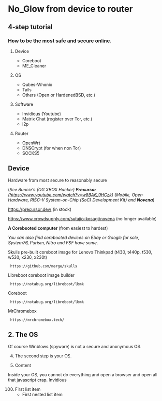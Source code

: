 # No_Glow from device to router

## 4-step tutorial

### How to be the most safe and secure online.

1. Device
     - Coreboot
     - ME_Cleaner

2. OS
     - Qubes-Whonix
     - Tails
     - Others (Open or HardenedBSD, etc.)
  
3. Software
     - Invidious (Youtube)
     - Matrix Chat (register over Tor, etc.)
     - i2p

4. Router
     - OpenWrt
     - DNSCrypt (for when non Tor)
     - SOCKS5

## **Device**
   
Hardware from most secure to reasonably secure

(*See Bunnie's (OG XBOX Hacker) **Precursor** (https://www.youtube.com/watch?v=w8BA6_9HCzk) (Mobile, Open Hardware, RISC-V System-on-Chip (SoC) Development Kit) and **Novena***)

https://precursor.dev/ (in stock)

https://www.crowdsupply.com/sutajio-kosagi/novena (no longer available)

**A Corebooted computer** (from easiest to hardest)
   
   *You can also find corebooted devices on Ebay or Google for sale, System76, Purism, Nitro and FSF have some.*

Skulls pre-built coreboot image for Lenovo Thinkpad (t430, t440p, t530, w530, x230, x230t)
      
     https://github.com/merge/skulls
      
Libreboot coreboot image builder
      
     https://notabug.org/libreboot/lbmk

Coreboot
     
     https://notabug.org/libreboot/lbmk

MrChromebox

     https://mrchromebox.tech/




## 2. The OS
   Of course Winblows (spyware) is not a secure and anonymous OS.
   
4. The second step is your OS.



5. Content

Inside your OS, you cannot do everything and open a browser and open all that javascript crap. 
Invidious


100. First list item
     - First nested list item
